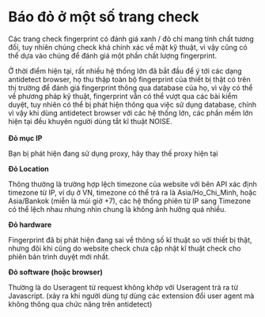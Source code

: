 # Báo đỏ ở một số trang check

Các trang check fingerprint có đánh giá xanh / đỏ chỉ mang tính chất tương đối, tuy nhiên chúng check khá chính xác về mặt kỹ thuật, vì vậy cũng có thể dựa vào chúng để đánh giá một phần chất lượng fingerprint.

Ở thời điểm hiện tại, rất nhiều hệ thống lớn đã bắt đầu để ý tới các dạng antidetect browser, họ thu thập toàn bộ fingerprint của thiết bị thật có trên thị trường để đánh giá fingerprint thông qua database của họ, vì vậy có thể về phương pháp kỹ thuật, fingerprint vẫn có thể vượt qua các bài kiểm duyệt, tuy nhiên có thể bị phát hiện thông qua việc sử dụng database, chính vì vậy khi dùng antidetect browser với các hệ thống lớn, các phần mềm lớn hiện tại đều khuyên người dùng tắt kĩ thuật NOISE.\
\
**Đỏ mục IP**

Bạn bị phát hiện đang sử dụng proxy, hãy thay thế proxy hiện tại

**Đỏ Location**

Thông thường là trường hợp lệch timezone của website với bên API xác định timezone từ IP, ví dụ ở VN, timezone có thể trả ra là Asia/Ho\_Chi\_Minh, hoặc Asia/Bankok (miễn là múi giờ +7), các hệ thống phiên từ IP sang Timezone có thể lệch nhau nhưng nhìn chung là không ảnh hưởng quá nhiều.

**Đỏ hardware**

Fingerprint đã bị phát hiện đang sai về thông số kĩ thuật so với thiết bị thật, nhưng đôi khi cũng do website check chưa cập nhật kĩ thuật check cho phiên bản trình duyệt mới nhất.

**Đỏ software (hoặc browser)**

Thường là do Useragent từ request  không khớp với Useragent trả ra từ Javascript. (xảy ra khi người dùng tự dùng các extension đổi user agent mà không thông qua chức năng trên antidetect)
